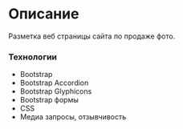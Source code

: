 # Описание
Разметка веб страницы сайта по продаже фото.

### Технологии
* Bootstrap
* Bootstrap Accordion
* Bootstrap Glyphicons
* Bootstrap формы
* CSS
* Медиа запросы, отзывчивость
